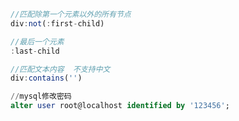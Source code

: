 ```js
//匹配除第一个元素以外的所有节点
div:not(:first-child)

//最后一个元素
:last-child
```

```js
//匹配文本内容  不支持中文
div:contains('')
```

```sql
//mysql修改密码
alter user root@localhost identified by '123456';
```